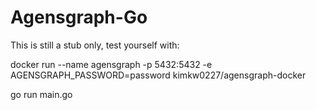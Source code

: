 # Agensgraph-Go

This is still a stub only, test yourself with:

docker run --name agensgraph -p 5432:5432 -e AGENSGRAPH_PASSWORD=password kimkw0227/agensgraph-docker

go run main.go